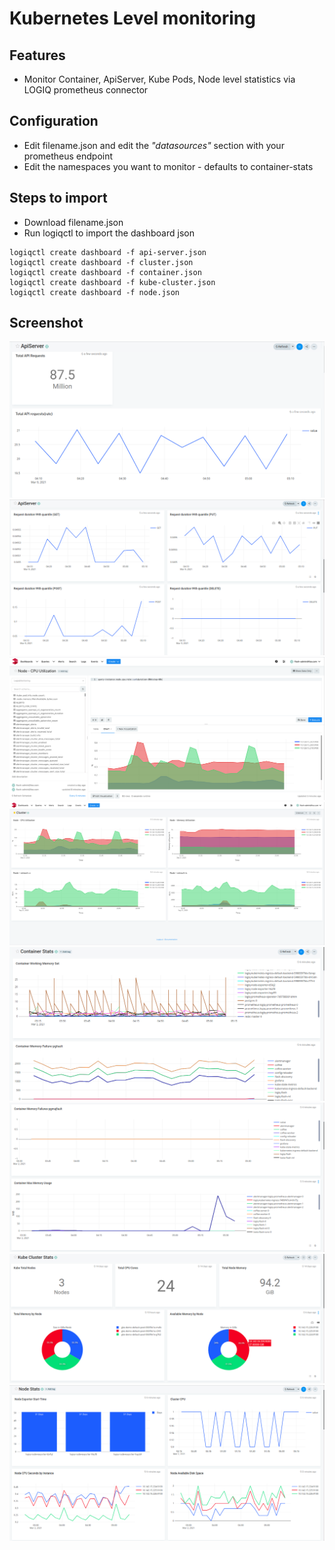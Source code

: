 # Kubernetes Level monitoring

## Features
* Monitor Container, ApiServer, Kube Pods, Node level statistics via LOGIQ prometheus connector

## Configuration

* Edit filename.json and edit the *"datasources"* section with your prometheus endpoint
* Edit the namespaces you want to monitor - defaults to container-stats

## Steps to import

* Download filename.json
* Run logiqctl to import the dashboard json

```
logiqctl create dashboard -f api-server.json
logiqctl create dashboard -f cluster.json
logiqctl create dashboard -f container.json
logiqctl create dashboard -f kube-cluster.json
logiqctl create dashboard -f node.json
```


## Screenshot

![image info](./apiserver-0.png)
![image info](./apiserver-1.png)
![image info](./cluster-0.png)
![image info](./cluster-1.png)
![image info](./container-0.png)
![image info](./container-1.png)
![image info](./kube-cluster.png)
![image info](./node.png)


